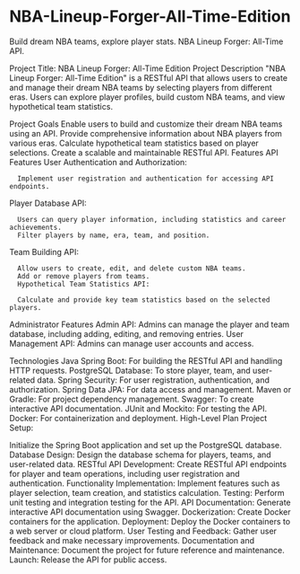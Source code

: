 # NBA-Lineup-Forger-All-Time-Edition
Build dream NBA teams, explore player stats. NBA Lineup Forger: All-Time API.


Project Title: NBA Lineup Forger: All-Time Edition
Project Description
"NBA Lineup Forger: All-Time Edition" is a RESTful API that allows users to create and manage their dream NBA teams by selecting players from different eras. Users can explore player profiles, build custom NBA teams, and view hypothetical team statistics.

Project Goals
  Enable users to build and customize their dream NBA teams using an API.
  Provide comprehensive information about NBA players from various eras.
  Calculate hypothetical team statistics based on player selections.
  Create a scalable and maintainable RESTful API.
Features
  API Features
    User Authentication and Authorization:

      Implement user registration and authentication for accessing API endpoints.
  Player Database API:

      Users can query player information, including statistics and career achievements.
      Filter players by name, era, team, and position.
  Team Building API:

      Allow users to create, edit, and delete custom NBA teams.
      Add or remove players from teams.
      Hypothetical Team Statistics API:

      Calculate and provide key team statistics based on the selected players.
Administrator Features
  Admin API:
    Admins can manage the player and team database, including adding, editing, and removing entries.
  User Management API:
    Admins can manage user accounts and access.

Technologies
  Java Spring Boot: For building the RESTful API and handling HTTP requests.
  PostgreSQL Database: To store player, team, and user-related data.
  Spring Security: For user registration, authentication, and authorization.
  Spring Data JPA: For data access and management.
  Maven or Gradle: For project dependency management.
  Swagger: To create interactive API documentation.
  JUnit and Mockito: For testing the API.
  Docker: For containerization and deployment.
  High-Level Plan
Project Setup:

  Initialize the Spring Boot application and set up the PostgreSQL database.
Database Design:
  Design the database schema for players, teams, and user-related data.
RESTful API Development:
  Create RESTful API endpoints for player and team operations, including user registration and authentication.
Functionality Implementation:
  Implement features such as player selection, team creation, and statistics calculation.
Testing:
  Perform unit testing and integration testing for the API.
API Documentation:
  Generate interactive API documentation using Swagger.
Dockerization:
  Create Docker containers for the application.
Deployment:
  Deploy the Docker containers to a web server or cloud platform.
User Testing and Feedback:
  Gather user feedback and make necessary improvements.
Documentation and Maintenance:
  Document the project for future reference and maintenance.
Launch:
  Release the API for public access.

